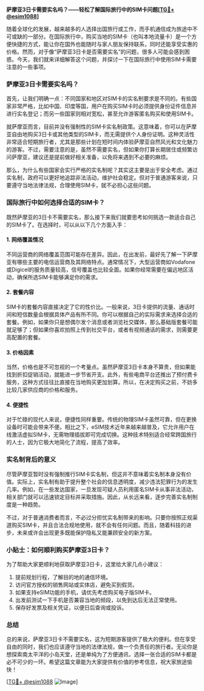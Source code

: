 **萨摩亚3日卡需要实名吗？——轻松了解国际旅行中的SIM卡问题[[TG💪+ @esim1088](https://t.me/s/esim1088)]**

随着全球化的发展，越来越多的人选择出国旅行或工作，而手机通信成为旅途中不可或缺的一部分。在国际旅行中，购买当地的SIM卡（也叫本地流量卡）是一个方便快捷的方式，能让你在国外也能随时与家人朋友保持联系，同时还能享受实惠的价格。然而，对于像“萨摩亚3日卡是否需要实名”的问题，很多人可能会感到困惑。今天，我们就来详细解答这个问题，并探讨一下在国际旅行中使用SIM卡需要注意的一些事项。

### 萨摩亚3日卡需要实名吗？

首先，让我们明确一点：不同国家和地区对SIM卡的实名制要求是不同的。有些国家非常严格，比如中国、印度等国，用户在购买SIM卡时必须提供身份证件信息并进行实名登记；而另一些国家则相对宽松，甚至允许游客匿名购买和使用SIM卡。

就萨摩亚而言，目前并没有强制性的SIM卡实名制政策。这意味着，你可以在萨摩亚自由地购买3日卡或其他类型的SIM卡，而无需提供个人身份证明。这种灵活性非常适合短期旅行者，尤其是那些计划在短时间内体验萨摩亚自然风光和文化魅力的游客。不过，需要注意的是，虽然不需要实名，但如果你打算长期居住或频繁访问萨摩亚，建议还是提前做好相关准备，以免将来遇到不必要的麻烦。

那么，为什么有些国家会实行严格的实名制呢？其实这主要是出于安全考虑。通过实名制，政府可以更好地追踪非法活动，维护社会稳定。但对于普通游客来说，只要遵守当地法律法规，合理使用SIM卡，就不必担心这些问题。

### 国际旅行中如何选择合适的SIM卡？

既然萨摩亚的3日卡不需要实名，那么接下来我们就要思考如何挑选一款适合自己的SIM卡了。在选择时，可以从以下几个方面入手：

#### 1. **网络覆盖情况**
   不同运营商的网络覆盖范围可能存在差异。因此，在出发前，最好先了解一下萨摩亚有哪些主要的电信运营商及其网络特点。通常情况下，大型运营商如Vodafone或Digicel的服务质量较高，信号覆盖也比较全面。如果你经常需要在偏远地区活动，确保所选SIM卡能够满足你的需求。

#### 2. **套餐内容**
   SIM卡的套餐内容直接决定了它的性价比。一般来说，3日卡提供的流量、通话时间和短信数量会根据具体产品有所不同。你可以根据自己的实际需求来选择合适的套餐。例如，如果你只是想偶尔发个消息或者浏览社交媒体，那么基础版套餐可能就足够了；但如果你喜欢拍照上传到社交平台，或者有视频通话的需求，则需要更高配置的套餐。

#### 3. **价格因素**
   当然，价格也是不可忽视的一个考量点。虽然萨摩亚3日卡本身不算贵，但如果能找到折扣促销活动，就能进一步节省开支。此外，有些电商平台还推出了预付费卡服务，这种方式往往比直接在当地购买更加划算。所以，在决定购买之前，不妨多比较几家供应商的价格和服务。

#### 4. **便捷性**
   对于忙碌的现代人来说，便捷性同样重要。传统的物理SIM卡虽然可靠，但在更换设备时可能会带来不便。相比之下，eSIM技术近年来越来越普及，它允许用户在线激活虚拟SIM卡，无需物理插拔即可完成切换。这种技术特别适合经常跨国旅行的人士，因为它极大地简化了流程，提高了效率。

### 实名制背后的意义

尽管萨摩亚暂时没有强制推行SIM卡实名制，但这并不意味着实名制本身没有价值。实际上，实名制有助于提升整个社会的信息透明度，减少违法犯罪行为的发生几率。例如，在一些发达国家，一旦发现可疑人员利用匿名SIM卡从事非法活动，相关部门就可以迅速锁定目标并采取措施。因此，从长远来看，逐步完善实名制制度是一种趋势。

不过，对于普通消费者而言，不必过分担忧实名制带来的影响。只要你按照正规渠道购买SIM卡，并且合法合规地使用，就不会有任何问题。而且，随着科技的进步，未来或许会出现更多既能保护隐私又能兼顾安全的新方案。

### 小贴士：如何顺利购买萨摩亚3日卡？

为了帮助大家更顺利地获取萨摩亚3日卡，这里给大家几点小建议：

1. 提前规划行程，了解目的地的通信环境。
2. 访问官方授权的销售网站或实体店，避免买到假货。
3. 如果支持eSIM功能的手机，请优先考虑购买电子版SIM卡。
4. 出发前测试一下手机是否兼容当地的频段，以免到达后无法正常使用。
5. 保存好发票及相关凭证，以便日后查询或投诉。

### 总结

总的来说，萨摩亚3日卡不需要实名，这为短期游客提供了极大的便利。但在享受自由的同时，我们也应该遵守当地的法律法规，做一个负责任的旅行者。无论你是想探索南太平洋的小岛天堂，还是单纯为了方便通讯，选择一张合适的SIM卡都是必不可少的一环。希望这篇文章能为大家提供有价值的参考信息，祝大家旅途愉快！

[[TG💪+ @esim1088](https://t.me/s/esim1088) ![Image](https://i.postimg.cc/4NQfJmqS/Snipaste-2025-05-13-00-14-12.png)]